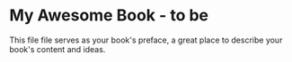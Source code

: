 # My Awesome Book - to be

This file file serves as your book's preface, a great place to describe your book's content and ideas.



